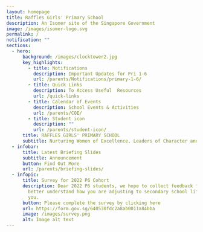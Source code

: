 ```yaml
---
layout: homepage
title: Raffles Girls' Primary School
description: An Isomer site of the Singapore Government
image: /images/isomer-logo.svg
permalink: /
notification: ""
sections:
  - hero:
      background: /images/clocktower2.jpg
      key_highlights:
        - title: Notifications
          description: Important Updates for Pri 1-6
          url: /parents/Notifications/primary-1-6/
        - title: Quick Links
          description: To Access Useful  Resources
          url: /quick-links
        - title: Calendar of Events
          description: School Events & Activities
          url: /parents/COE/
        - title: Student icon
          description: ""
          url: /parents/student-icon/
      title: RAFFLES GIRLS' PRIMARY SCHOOL
      subtitle: Nurturing Women of Excellence, Leaders of Character and Service
  - infobar:
      title: Latest Briefing Slides
      subtitle: Announcement
      button: Find Out More
      url: /parents/briefing-slides/
  - infopic:
      title: Survey for 2022 P6 Cohort
      description: Dear 2022 P6 students, we hope to collect feedback from you to
        better understand how you are adjusting to secondary school life. Thank
        you.
      button: Please complete the survey by clicking here
      url: https://form.gov.sg/640530fdc2a8ab0011a84bba
      image: /images/survey.png
      alt: Image alt text
---
```

